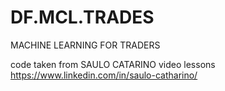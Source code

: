 # DF.MCL.TRADES
MACHINE LEARNING FOR TRADERS

code taken from SAULO CATARINO video lessons
https://www.linkedin.com/in/saulo-catharino/

